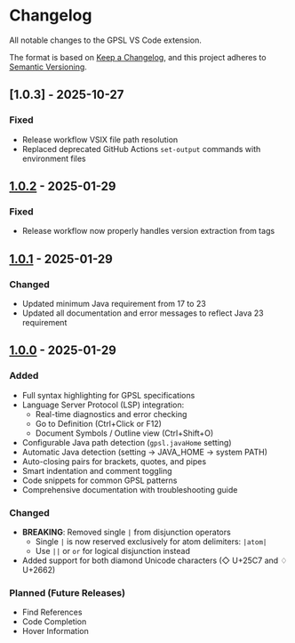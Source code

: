 # Changelog

All notable changes to the GPSL VS Code extension.

The format is based on [Keep a Changelog](https://keepachangelog.com/en/1.0.0/),
and this project adheres to [Semantic Versioning](https://semver.org/spec/v2.0.0.html).

## [1.0.3] - 2025-10-27

### Fixed

- Release workflow VSIX file path resolution
- Replaced deprecated GitHub Actions `set-output` commands with environment files

## [1.0.2] - 2025-01-29

### Fixed

- Release workflow now properly handles version extraction from tags

## [1.0.1] - 2025-01-29

### Changed

- Updated minimum Java requirement from 17 to 23
- Updated all documentation and error messages to reflect Java 23 requirement

## [1.0.0] - 2025-01-29

### Added

- Full syntax highlighting for GPSL specifications
- Language Server Protocol (LSP) integration:
  - Real-time diagnostics and error checking
  - Go to Definition (Ctrl+Click or F12)
  - Document Symbols / Outline view (Ctrl+Shift+O)
- Configurable Java path detection (`gpsl.javaHome` setting)
- Automatic Java detection (setting → JAVA_HOME → system PATH)
- Auto-closing pairs for brackets, quotes, and pipes
- Smart indentation and comment toggling
- Code snippets for common GPSL patterns
- Comprehensive documentation with troubleshooting guide

### Changed

- **BREAKING**: Removed single `|` from disjunction operators
  - Single `|` is now reserved exclusively for atom delimiters: `|atom|`
  - Use `||` or `or` for logical disjunction instead
- Added support for both diamond Unicode characters (◇ U+25C7 and ♢ U+2662)

### Planned (Future Releases)

- Find References
- Code Completion
- Hover Information

[1.0.2]: https://github.com/plug-obp/gpsl-java/releases/tag/v1.0.2
[1.0.1]: https://github.com/plug-obp/gpsl-java/releases/tag/v1.0.1
[1.0.0]: https://github.com/plug-obp/gpsl-java/releases/tag/v1.0.0
